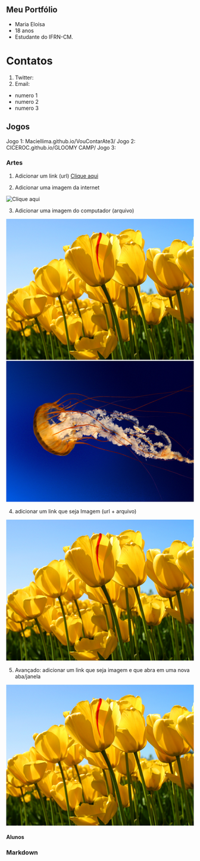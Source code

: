 ## Meu Portfólio

- Maria Eloísa
- 18 anos
- Estudante do IFRN-CM.

# Contatos

1. Twitter:
2. Email:

- numero 1 
- numero 2
- numero 3

## Jogos

Jogo 1: Maciellima.github.io/VouContarAte3/
Jogo 2: CICEROC.github.io/GLOOMY CAMP/
Jogo 3: 

### Artes

1. Adicionar um link (url)
[Clique aqui](https://www.animalepetshop.com.br/wp-content/uploads/2017/09/cria-de-husky-siberiano-1.jpg)

2. Adicionar uma imagem da internet

![Clique aqui](https://www.animalepetshop.com.br/wp-content/uploads/2017/09/cria-de-husky-siberiano-1.jpg)

3. Adicionar uma imagem do computador (arquivo)

![Imagem1](Tulips.jpg)
![Imagem2](Jellyfish.jpg)

4. adicionar um link que seja Imagem (url + arquivo)

[![Imagem1](Tulips.jpg)](http://Twitter.com)

5. Avançado: adicionar um link que seja imagem e que abra em uma nova aba/janela

<a href="http:/twitter.com" target="_blank"> ![Imagem1](Tulips.jpg) </a>

#### Alunos


### Markdown


